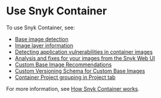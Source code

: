 # Use Snyk Container

To use Snyk Container, see:

* [Base image detection](base-image-detection.md)
* [Image layer information](image-layer-information.md)
* [Detecting application vulnerabilities in container images](../../scan-applications/snyk-container/use-snyk-container/detect-vulnerabilities-in-container-images.md)
* [Analysis and fixes for your images from the Snyk Web UI](analysis-and-remediation-for-your-images-from-the-snyk-app.md)
* [Custom Base Image Recommendations](../../scan-applications/snyk-container/use-snyk-container/custom-base-image-recommendations/)
* [Custom Versioning Schema for Custom Base Images](custom-base-image-recommendations/custom-versioning-schema-for-custom-base-images.md)
* [Container Project grouping in Project tab](container-project-grouping-in-project-tab.md)

For more information, see [How Snyk Container works](../how-snyk-container-works/).
